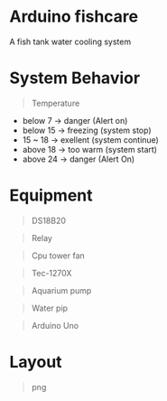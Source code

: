 # Arduino fishcare
A fish tank water cooling system

# System Behavior
>Temperature
+ below  7  -> danger   (Alert on) 
+ below 15  -> freezing (system stop)
+ 15 ~  18  -> exellent (system continue)
+ above 18  -> too warm (system start)
+ above 24  -> danger   (Alert On)

# Equipment
>DS18B20

>Relay

>Cpu tower fan

>Tec-1270X

>Aquarium pump

>Water pip

>Arduino Uno

# Layout

> png
